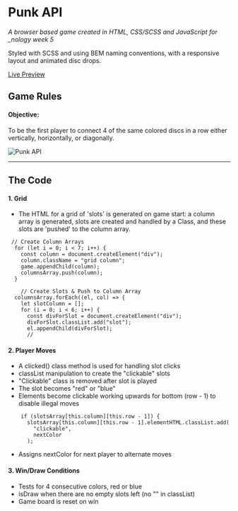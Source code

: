 # Punk API

<em> A browser based game created in HTML, CSS/SCSS and JavaScript for \_nology week 5 </em>

Styled with SCSS and using BEM naming conventions, with a responsive layout and animated disc drops.

[Live Preview](https://ism90.github.io/connect-four/)

## Game Rules

#### Objective:

To be the first player to connect 4 of the same colored discs in a row either vertically, horizontally, or diagonally.

![Punk API ](https://github.com/ism90/js-game/blob/main/assets/readme.png)

---

## The Code

#### 1. Grid

- The HTML for a grid of 'slots' is generated on game start: a column array is generated, slots are created and handled by a Class, and these slots are 'pushed' to the column array.

```
 // Create Column Arrays
  for (let i = 0; i < 7; i++) {
    const column = document.createElement("div");
    column.className = "grid column";
    game.appendChild(column);
    columnsArray.push(column);
  }

    // Create Slots & Push to Column Array
  columnsArray.forEach((el, col) => {
    let slotColumn = [];
    for (i = 0; i < 6; i++) {
      const divForSlot = document.createElement("div");
      divForSlot.classList.add("slot");
      el.appendChild(divForSlot);
      //
```

#### 2. Player Moves

- A clicked() class method is used for handling slot clicks
- classList manipulation to create the "clickable" slots
- "Clickable" class is removed after slot is played
- The slot becomes "red" or "blue"
- Elements become clickable working upwards for bottom (row - 1) to disable illegal moves

```
    if (slotsArray[this.column][this.row - 1]) {
      slotsArray[this.column][this.row - 1].elementHTML.classList.add(
        "clickable",
        nextColor
      );
```

- Assigns nextColor for next player to alternate moves

#### 3. Win/Draw Conditions

- Tests for 4 consecutive colors, red or blue
- isDraw when there are no empty slots left (no "" in classList)
- Game board is reset on win
